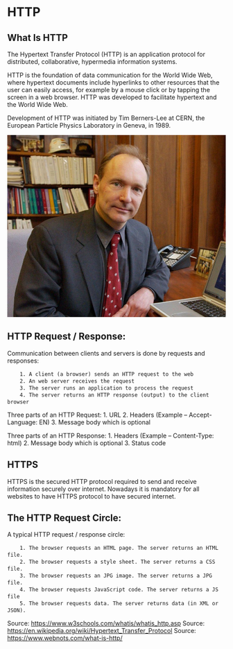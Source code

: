 # HTTP

## What Is HTTP

The Hypertext Transfer Protocol (HTTP) is an application protocol for distributed, collaborative, hypermedia information systems. 

HTTP is the foundation of data communication for the World Wide Web, where hypertext documents include hyperlinks to other resources that the user can easily access, for example by a mouse click or by tapping the screen in a web browser. HTTP was developed to facilitate hypertext and the World Wide Web.

Development of HTTP was initiated by Tim Berners-Lee at CERN, the European Particle Physics Laboratory in Geneva, in 1989. 

![Tim Berners-Lee](https://github.com/joyliao07/code_practice_and_review/blob/conceptual/Conceptual%20Review/assets/berners-lee.jpg)


## HTTP Request / Response:

Communication between clients and servers is done by requests and responses:

        1. A client (a browser) sends an HTTP request to the web
        2. An web server receives the request
        3. The server runs an application to process the request
        4. The server returns an HTTP response (output) to the client browser

Three parts of an HTTP Request:
    1. URL
    2. Headers (Example – Accept-Language: EN)
    3. Message body which is optional


Three parts of an HTTP Response:
    1. Headers (Example – Content-Type: html)
    2. Message body which is optional
    3. Status code

## HTTPS

HTTPS is the secured HTTP protocol required to send and receive information securely over internet. Nowadays it is mandatory for all websites to have HTTPS protocol to have secured internet.


## The HTTP Request Circle:

A typical HTTP request / response circle:

        1. The browser requests an HTML page. The server returns an HTML file.
        2. The browser requests a style sheet. The server returns a CSS file.
        3. The browser requests an JPG image. The server returns a JPG file.
        4. The browser requests JavaScript code. The server returns a JS file
        5. The browser requests data. The server returns data (in XML or JSON).



Source: https://www.w3schools.com/whatis/whatis_http.asp 
Source: https://en.wikipedia.org/wiki/Hypertext_Transfer_Protocol 
Source: https://www.webnots.com/what-is-http/ 
